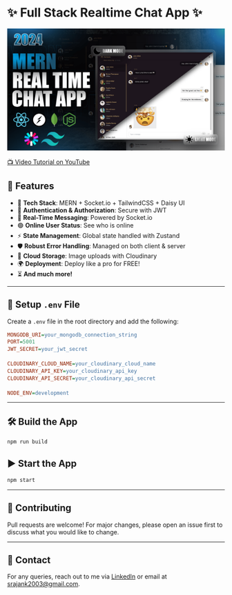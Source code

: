 # ✨ Full Stack Realtime Chat App ✨

![Demo App](/frontend/public/screenshot-for-readme.png)

[📺 Video Tutorial on YouTube](https://youtu.be/ntKkVrQqBYY)

## 🚀 Features

- 🌟 **Tech Stack**: MERN + Socket.io + TailwindCSS + Daisy UI
- 🔐 **Authentication & Authorization**: Secure with JWT
- 💬 **Real-Time Messaging**: Powered by Socket.io
- 🟢 **Online User Status**: See who is online
- ⚡ **State Management**: Global state handled with Zustand
- 🛡️ **Robust Error Handling**: Managed on both client & server
- 📡 **Cloud Storage**: Image uploads with Cloudinary
- 🌍 **Deployment**: Deploy like a pro for FREE!
- ⏳ **And much more!**

---

## 📌 Setup `.env` File

Create a `.env` file in the root directory and add the following:

```ini
MONGODB_URI=your_mongodb_connection_string
PORT=5001
JWT_SECRET=your_jwt_secret

CLOUDINARY_CLOUD_NAME=your_cloudinary_cloud_name
CLOUDINARY_API_KEY=your_cloudinary_api_key
CLOUDINARY_API_SECRET=your_cloudinary_api_secret

NODE_ENV=development
```

---

## 🛠️ Build the App

```sh
npm run build
```

## ▶️ Start the App

```sh
npm start
```

---

## 🤝 Contributing
Pull requests are welcome! For major changes, please open an issue first to discuss what you would like to change.

---

## 📩 Contact
For any queries, reach out to me via [LinkedIn](https://www.linkedin.com/in/srajan-kushwaha/) or email at [srajank2003@gmail.com](mailto:srajank2003@gmail.com).
